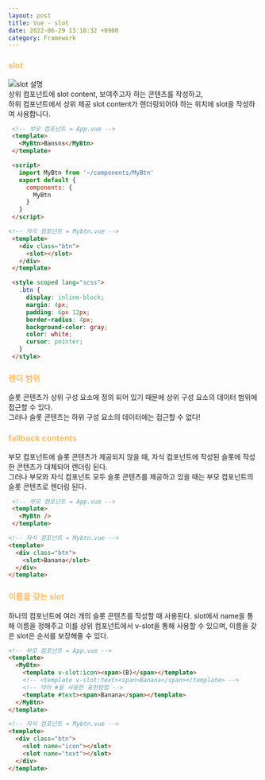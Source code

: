 ```yaml
---
layout: post
title: Vue - slot
date: 2022-06-29 13:18:32 +0900
category: Framework
---
```


### <span style="color:#febc68;font-weight:bold">slot</span> 
![slot 설명](../../../../public/img/slot.png)  
상위 컴포넌트에 slot content, 보여주고자 하는 콘텐츠를 작성하고,  
하위 컴포넌트에서 상위 제공 slot content가 렌더링되어야 하는 위치에 slot을 작성하여 사용합니다.

 ```html
  <!-- 부모 컴포넌트 = App.vue -->
  <template>
    <MyBtn>Bansns</MyBtn>
  </template>

  <script>
    import MyBtn from '~/components/MyBtn'
    export default {
      components: {
        MyBtn
      }
    }
  </script>
  ``` 
 ```html
 <!-- 자식 컴포넌트 = Mybtn.vue -->
  <template>
    <div class="btn">
      <slot></slot>
    </div>
  </template>

  <style scoped lang="scss">
    .btn {
      display: inline-block;
      margin: 4px;
      padding: 6px 12px;
      border-radius: 4px;
      background-color: gray;
      color: white;
      cursor: pointer;
    }
  </style>
  ```
### <span style="color:#febc68;font-weight:bold">렌더 범위</span> 
슬롯 콘텐츠가 상위 구성 요소에 정의 되어 있기 때문에 상위 구성 요소의 데이터 범위에 접근할 수 있다.  
그러나 슬롯 콘텐츠는 하위 구성 요소의 데이터에는 접근할 수 없다!

### <span style="color:#febc68;font-weight:bold">fallback contents</span>   
부모 컴포넌트에 슬롯 콘텐츠가 제공되지 않을 때, 자식 컴포넌트에 작성된 슬롯에 작성한 콘텐츠가 대체되어 렌더링 된다.  
그러나 부모와 자식 컴포넌트 모두 슬롯 콘텐츠를 제공하고 있을 때는 부모 컴포넌트의 슬롯 콘텐츠로 렌더링 된다.

 ```html
  <!-- 부모 컴포넌트 = App.vue -->
  <template>
    <MyBtn />
  </template>
  ``` 
  ```html
 <!-- 자식 컴포넌트 = Mybtn.vue -->
  <template>
    <div class="btn">
      <slot>Banana</slot>
    </div>
  </template>
  ``` 

  ### <span style="color:#febc68;font-weight:bold">이름을 갖는 slot</span>   
  하나의 컴포넌트에 여러 개의 슬롯 콘텐츠를 작성할 때 사용된다.
slot에서 name을 통해 이름을 정해주고 이를 상위 컴포넌트에서 v-slot을 통해 사용할 수 있으며, 이름을 갖은 slot은 순서를 보장해줄 수 있다. 
  ```html
 <!-- 부모 컴포넌트 = App.vue -->
  <template>
    <MyBtn>
      <template v-slot:icon><span>(B)</span></template>
      <!-- <template v-slot:text><span>Banana</span></template> -->
      <!-- 약어 #을 사용한 표현방법 -->
      <template #text><span>Banana</span></template>
    </MyBtn>
  </template>
  ```
  ```html
 <!-- 자식 컴포넌트 = Mybtn.vue -->
  <template>
    <div class="btn">
      <slot name="icon"></slot>
      <slot name="text"></slot>
    </div>
  </template>
  ```